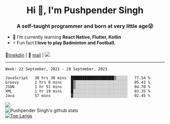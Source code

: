 <h1 align="center">Hi 👋, I'm Pushpender Singh</h1>
<h3 align="center">A self-taught programmer and born at very little age😜</h3>

- 🌱 I’m currently learning **React Native, Flutter, Kotlin**
- ⚡ Fun fact **I love to play Badminton and Football.**

👔[linekdin](https://www.linkedin.com/in/pushpender-singh-240061202/) | 📧 [mail](mailto:pushpendersingh@p2devs.com) | ![](https://komarev.com/ghpvc/?username=pushpender-singh-ap&color=blue)


---

<!--START_SECTION:waka-->
```text
Week: 22 September, 2021 - 28 September, 2021

JavaScript   30 hrs 30 mins  ███████████████████▒░░░░░   77.54 % 
Groovy       2 hrs 8 mins    █▒░░░░░░░░░░░░░░░░░░░░░░░   05.43 % 
JSON         1 hr 51 mins    █▒░░░░░░░░░░░░░░░░░░░░░░░   04.70 % 
XML          1 hr 19 mins    █░░░░░░░░░░░░░░░░░░░░░░░░   03.35 % 
Java         57 mins         ▓░░░░░░░░░░░░░░░░░░░░░░░░   02.45 % 
```
<!--END_SECTION:waka-->

<img align="left" src="https://github-readme-streak-stats.herokuapp.com/?user=pushpender-singh-ap&theme=dark" /></br>
![Pushpender Singh's github stats](https://github-readme-stats.vercel.app/api?username=pushpender-singh-ap&show_icons=true&theme=radical&count_private=true)</br>
[![Top Langs](https://github-readme-stats.vercel.app/api/top-langs/?username=pushpender-singh-ap&theme=radical)](https://github.com/pushpender-singh-ap/github-readme-stats)
